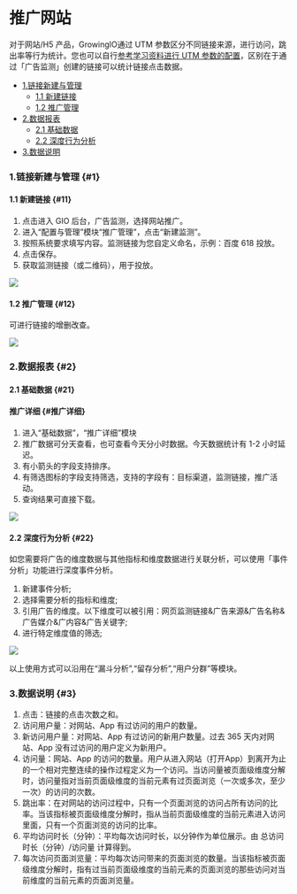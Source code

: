 # 推广网站

对于网站/H5 产品，GrowingIO通过 UTM 参数区分不同链接来源，进行访问，跳出率等行为统计。您也可以自行[参考学习资料进行 UTM 参数的配置](utm-parameters.md)，区别在于通过「广告监测」创建的链接可以统计链接点击数据。

* [1.链接新建与管理](web-marketing.md#1)
  * [1.1 新建链接](web-marketing.md#11)
  * [1.2 推广管理](web-marketing.md#12)
* [2.数据报表](web-marketing.md#2)
  * [2.1 基础数据](web-marketing.md#21)
  * [2.2 深度行为分析](web-marketing.md#22)
* [3.数据说明](web-marketing.md#3)

### 1.链接新建与管理 {#1}

#### 1.1 新建链接 {#11}

1. 点击进入 GIO 后台，广告监测，选择网站推广。
2. 进入“配置与管理”模块“推广管理”，点击“新建监测”。
3. 按照系统要求填写内容。监测链接为您自定义命名，示例：百度 618 投放。
4. 点击保存。
5. 获取监测链接（或二维码），用于投放。

![](https://docs.growingio.com/.gitbook/assets/1%20%283%29.png)

#### 1.2 推广管理 {#12}

可进行链接的增删改查。

![](https://docs.growingio.com/.gitbook/assets/4%20%282%29.png)

### 2.数据报表 {#2}

#### 2.1 基础数据 {#21}

#### 推广详细 {#推广详细}

1. 进入“基础数据”，“推广详细”模块
2. 推广数据可分天查看，也可查看今天分小时数据。今天数据统计有 1-2 小时延迟。
3. 有小箭头的字段支持排序。
4. 有筛选图标的字段支持筛选，支持的字段有：目标渠道，监测链接，推广活动。
5. 查询结果可直接下载。

![](https://docs.growingio.com/.gitbook/assets/2%20%285%29.png)

#### 2.2 深度行为分析 {#22}

如您需要将广告的维度数据与其他指标和维度数据进行关联分析，可以使用「事件分析」功能进行深度事件分析。

1. 新建事件分析;
2. 选择需要分析的指标和维度;
3. 引用广告的维度。以下维度可以被引用：网页监测链接&广告来源&广告名称&广告媒介&广内容&广告关键字;
4. 进行特定维度值的筛选;

![](https://docs.growingio.com/.gitbook/assets/3%20%284%29.png)

以上使用方式可以沿用在“漏斗分析”,“留存分析”,“用户分群”等模块。

### 3.数据说明 {#3}

1. 点击：链接的点击次数之和。
2. 访问用户量：对网站、App 有过访问的用户的数量。
3. 新访问用户量：对网站、App 有过访问的新用户数量。过去 365 天内对网站、App 没有过访问的用户定义为新用户。
4. 访问量：网站、App 的访问的数量。用户从进入网站（打开App）到离开为止的一个相对完整连续的操作过程定义为一个访问。当访问量被页面级维度分解时，访问量指对当前页面级维度的当前元素有过页面浏览（一次或多次，至少一次）的访问的次数。
5. 跳出率：在对网站的访问过程中，只有一个页面浏览的访问占所有访问的比率。当该指标被页面级维度分解时，指从当前页面级维度的当前元素进入访问里面，只有一个页面浏览的访问的比率。
6. 平均访问时长（分钟）：平均每次访问时长，以分钟作为单位展示。由 总访问时长（分钟）/访问量 计算得到。
7. 每次访问页面浏览量：平均每次访问带来的页面浏览的数量。当该指标被页面级维度分解时，指有过当前页面级维度的当前元素的页面浏览的那些访问对当前维度的当前元素的页面浏览量。

